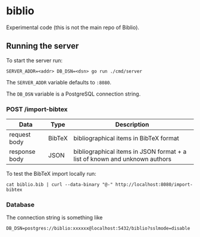 # biblio

Experimental code (this is not the main repo of Biblio).

## Running the server

To start the server run:

`SERVER_ADDR=<addr> DB_DSN=<dsn> go run ./cmd/server`

The `SERVER_ADDR` variable defaults to `:8080`.

The `DB_DSN` variable is a PostgreSQL connection string.

### POST /import-bibtex

|Data|Type|Description|
|---|---|---|
|request body|BibTeX|bibliographical items in BibTeX format|
|response body|JSON|bibliographical items in JSON format + a list of known and unknown authors|

To test the BibTeX import locally run:

`cat biblio.bib | curl --data-binary "@-" http://localhost:8080/import-bibtex`

### Database

The connection string is something like

`DB_DSN=postgres://biblio:xxxxxx@localhost:5432/biblio?sslmode=disable`
